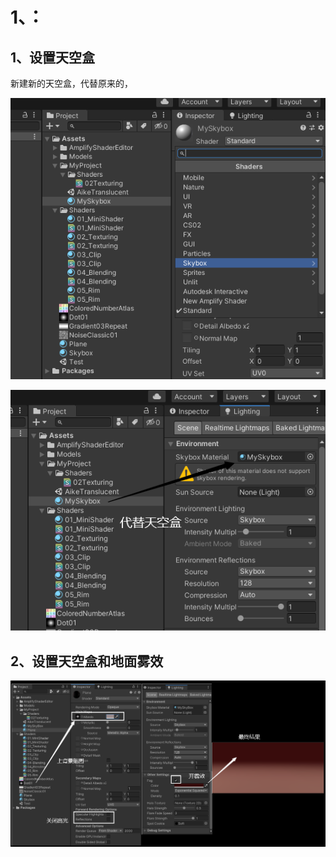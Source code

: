 #  1、：

##  1、设置天空盒

新建新的天空盒，代替原来的，

![image-20221115032427976](1-3TranslucentRending_TextureAnimation.assets/image-20221115032427976.png)

![image-20221115032730136](1-3TranslucentRending_TextureAnimation.assets/image-20221115032730136.png)

## 2、设置天空盒和地面雾效

![image-20221116080202448](1-3TranslucentRending_TextureAnimation.assets/image-20221116080202448.png)
